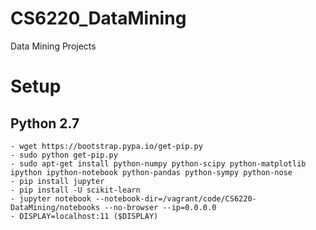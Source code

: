 # CS6220_DataMining
Data Mining Projects


# Setup
## Python 2.7
```
- wget https://bootstrap.pypa.io/get-pip.py
- sudo python get-pip.py
- sudo apt-get install python-numpy python-scipy python-matplotlib ipython ipython-notebook python-pandas python-sympy python-nose
- pip install jupyter
- pip install -U scikit-learn
- jupyter notebook --notebook-dir=/vagrant/code/CS6220-DataMining/notebooks --no-browser --ip=0.0.0.0
- DISPLAY=localhost:11 ($DISPLAY)
```


